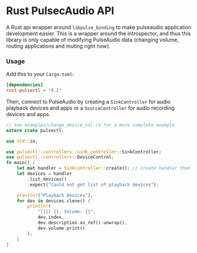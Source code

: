 Rust PulsecAudio API
====================

A Rust api wrapper around `libpulse_binding` to make pulseaudio application development easier.
This is a wrapper around the introspector, and thus this library is only capable of modifying PulseAudio data (changing volume, routing applications and muting right now).

### Usage

Add this to your `Cargo.toml`:
```toml
[dependencies]
rust-pulsectl = "0.2"
```

Then, connect to PulseAudio by creating a `SinkController` for audio playback devices and apps or a `SourceController` for audio recording devices and apps.

```rust
// See examples/change_device_vol.rs for a more complete example
extern crate pulsectl;

use std::io;

use pulsectl::controllers::sink_controller::SinkController;
use pulsectl::controllers::DeviceControl;
fn main() {
    let mut handler = SinkController::create(); // create handler that calls functions on playback devices and apps
    let devices = handler
        .list_devices()
        .expect("Could not get list of playback devices");

    println!("Playback Devices");
    for dev in devices.clone() {
        println!(
            "[{}] {}, Volume: {}",
            dev.index,
            dev.description.as_ref().unwrap(),
            dev.volume.print()
        );
    }
}
```

